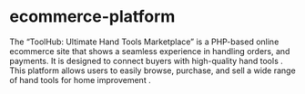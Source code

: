 # ecommerce-platform
The “ToolHub: Ultimate Hand Tools Marketplace” is a PHP-based online ecommerce site that shows a seamless experience in handling orders, and payments. It is designed to connect buyers with high-quality hand tools . This platform allows users to easily browse, purchase, and sell a wide range of hand tools for home improvement .

